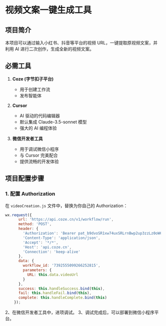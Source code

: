 # 视频文案一键生成工具

## 项目简介
本项目可以通过输入小红书、抖音等平台的视频 URL，一键提取原视频文案，并利用 AI 进行二次创作，生成全新的视频文案。

## 必需工具
1. **Coze (字节扣子平台)**
   - 用于创建工作流
   - 发布智能体

2. **Cursor**
   - AI 驱动的代码编辑器
   - 默认集成 Claude-3.5-sonnet 模型
   - 强大的 AI 编程体验

3. **微信开发者工具**
   - 用于调试微信小程序
   - 与 Cursor 完美配合
   - 提供流畅的开发体验

## 项目配置步骤

### 1. 配置 Authorization
在 `videoCreation.js` 文件中，替换为你自己的 Authorization：

```javascript
wx.request({
      url: 'https://api.coze.cn/v1/workflow/run',
      method: 'POST',
      header: {
        'Authorization': 'Bearer pat_b9dvoSR1xw74uxSRLrnBwp2up3zzLz0oW6WkmtL4laBuCCtzjNIIiAtd3ZJV23Wi',
        'Content-Type': 'application/json',
        'Accept': '*/*',
        'Host': 'api.coze.cn',
        'Connection': 'keep-alive'
      },
      data: {
        workflow_id: '7392555099266252815', 
        parameters: {
          URL: this.data.videoUrl
        }
      },
      success: this.handleSuccess.bind(this),
      fail: this.handleFail.bind(this),
      complete: this.handleComplete.bind(this)
    });
```   
2、在微信开发者工具中，进项调试。
3、调试完成后，可以部署到微信小程序平台。
